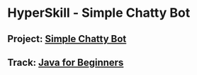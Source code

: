 # HyperSkill - Simple Chatty Bot

## Project: [Simple Chatty Bot](https://hyperskill.org/projects/113?track=8)
## Track: [Java for Beginners](https://hyperskill.org/tracks/8)

